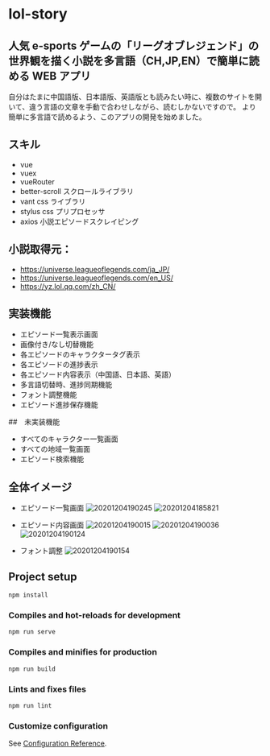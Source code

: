 # lol-story

## 人気 e-sports ゲームの「リーグオブレジェンド」の世界観を描く小説を多言語（CH,JP,EN）で簡単に読める WEB アプリ

自分はたまに中国語版、日本語版、英語版とも読みたい時に、複数のサイトを開いて、違う言語の文章を手動で合わせしながら、読むしかないですので。
より簡単に多言語で読めるよう、このアプリの開発を始めました。

## スキル

-   vue
-   vuex
-   vueRouter
-   better-scroll スクロールライブラリ
-   vant css ライブラリ
-   stylus css プリプロセッサ
-   axios 小説エピソードスクレイピング

## 小説取得元：

-   https://universe.leagueoflegends.com/ja_JP/
-   https://universe.leagueoflegends.com/en_US/
-   https://yz.lol.qq.com/zh_CN/

## 実装機能

-   エピソード一覧表示画面
-   画像付き/なし切替機能
-   各エピソードのキャラクタータグ表示
-   各エピソードの進捗表示
-   各エピソード内容表示（中国語、日本語、英語）
-   多言語切替時、進捗同期機能
-   フォント調整機能
-   エピソード進捗保存機能

##　未実装機能

-   すべてのキャラクター一覧画面
-   すべての地域一覧画面
-   エピソード検索機能

## 全体イメージ

-   エピソード一覧画面
    ![20201204190245](https://raw.githubusercontent.com/kakigakki/picBed/master/imgs/20201204190245.png)
    ![20201204185821](https://raw.githubusercontent.com/kakigakki/picBed/master/imgs/20201204185821.png)
-   エピソード内容画面
    ![20201204190015](https://raw.githubusercontent.com/kakigakki/picBed/master/imgs/20201204190015.png)
    ![20201204190036](https://raw.githubusercontent.com/kakigakki/picBed/master/imgs/20201204190036.png)
    ![20201204190124](https://raw.githubusercontent.com/kakigakki/picBed/master/imgs/20201204190124.png)

-   フォント調整
    ![20201204190154](https://raw.githubusercontent.com/kakigakki/picBed/master/imgs/20201204190154.png)

## Project setup

```
npm install
```

### Compiles and hot-reloads for development

```
npm run serve
```

### Compiles and minifies for production

```
npm run build
```

### Lints and fixes files

```
npm run lint
```

### Customize configuration

See [Configuration Reference](https://cli.vuejs.org/config/).
